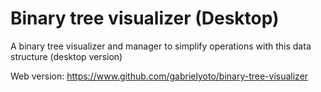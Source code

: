 # Binary tree visualizer (Desktop)
A binary tree visualizer and manager to simplify operations with this data structure (desktop version)

Web version: https://www.github.com/gabrielyoto/binary-tree-visualizer
